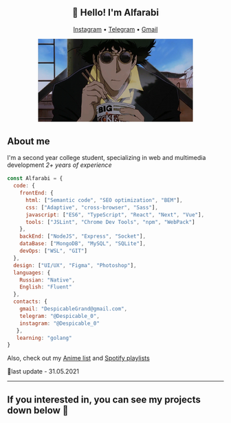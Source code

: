 <h2 align="center">🤖 Hello! I'm Alfarabi </h2> 
<p align="center">
  <a href="https://www.instagram.com/despicable_0/">Instagram</a> •
  <a href="https://t.me/Despicable_0">Telegram</a> •
  <a href="mailto:despicablegrand@gmail.com">Gmail</a>
</p> 

<p align="center">
  <img src="Bebop.gif" width="360" title="Cowboy">
</p>

## About me
I'm a second year college student, specializing in web and multimedia development
*2+ years of experience*

```js
const Alfarabi = {
  code: {
    frontEnd: {
      html: ["Semantic code", "SEO optimization", "BEM"],
      css: ["Adaptive", "cross-browser", "Sass"],
      javascript: ["ES6", "TypeScript", "React", "Next", "Vue"],
      tools: ["JSLint", "Chrome Dev Tools", "npm", "WebPack"]
    },
    backEnd: ["NodeJS", "Express", "Socket"],
    dataBase: ["MongoDB", "MySQL", "SQLite"],
    devOps: ["WSL", "GIT"]
  },
  design: ["UI/UX", "Figma", "Photoshop"],
  languages: {
    Russian: "Native",
    English: "Fluent"
  },
  contacts: {
    gmail: "DespicableGrand@gmail.com",
    telegram: "@Despicable_0",
    instagram: "@Despicable_0"
   },
   learning: "golang"
}
```

Also, check out my [Anime list](https://yummyanime.club/users/id585219) and [Spotify playlists](https://open.spotify.com/user/cukziv71yqg6oqvtqak23s3mp?si=DTXuytkDSvqLD8Jq12lcvg)

🤔last update - 31.05.2021

------
##  If you interested in, you can see my projects down below 👀
